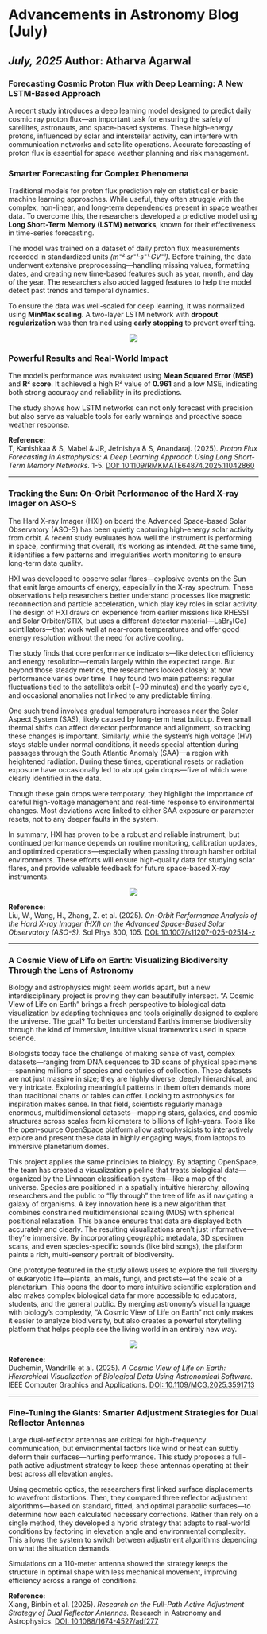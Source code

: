 # Advancements in Astronomy Blog (July)

*July, 2025* 
**Author: Atharva Agarwal**
---

### Forecasting Cosmic Proton Flux with Deep Learning: A New LSTM-Based Approach  

A recent study introduces a deep learning model designed to predict daily cosmic ray proton flux—an important task for ensuring the safety of satellites, astronauts, and space-based systems. These high-energy protons, influenced by solar and interstellar activity, can interfere with communication networks and satellite operations. Accurate forecasting of proton flux is essential for space weather planning and risk management.  

### Smarter Forecasting for Complex Phenomena  
Traditional models for proton flux prediction rely on statistical or basic machine learning approaches. While useful, they often struggle with the complex, non-linear, and long-term dependencies present in space weather data. To overcome this, the researchers developed a predictive model using **Long Short-Term Memory (LSTM) networks**, known for their effectiveness in time-series forecasting.  

The model was trained on a dataset of daily proton flux measurements recorded in standardized units *(m⁻²·sr⁻¹·s⁻¹·GV⁻¹)*. Before training, the data underwent extensive preprocessing—handling missing values, formatting dates, and creating new time-based features such as year, month, and day of the year. The researchers also added lagged features to help the model detect past trends and temporal dynamics.  

To ensure the data was well-scaled for deep learning, it was normalized using **MinMax scaling**. A two-layer LSTM network with **dropout regularization** was then trained using **early stopping** to prevent overfitting.  


<div style="text-align: center;">
  <img src="https://raw.githubusercontent.com/Team-Dhruva/Blogsphotos/refs/heads/main/Blog6/ch2img1.png">
</div>

### Powerful Results and Real-World Impact  
The model’s performance was evaluated using **Mean Squared Error (MSE)** and **R² score**. It achieved a high R² value of **0.961** and a low MSE, indicating both strong accuracy and reliability in its predictions.  

The study shows how LSTM networks can not only forecast with precision but also serve as valuable tools for early warnings and proactive space weather response.  

**Reference:**  
T, Kanishkaa & S, Mabel & JR, Jefnishya & S, Anandaraj. (2025). *Proton Flux Forecasting in Astrophysics: A Deep Learning Approach Using Long Short-Term Memory Networks.* 1-5. [DOI: 10.1109/RMKMATE64874.2025.11042860](https://doi.org/10.1109/RMKMATE64874.2025.11042860)  

---

### Tracking the Sun: On-Orbit Performance of the Hard X-ray Imager on ASO-S  

The Hard X-ray Imager (HXI) on board the Advanced Space-based Solar Observatory (ASO-S) has been quietly capturing high-energy solar activity from orbit. A recent study evaluates how well the instrument is performing in space, confirming that overall, it’s working as intended. At the same time, it identifies a few patterns and irregularities worth monitoring to ensure long-term data quality.  

HXI was developed to observe solar flares—explosive events on the Sun that emit large amounts of energy, especially in the X-ray spectrum. These observations help researchers better understand processes like magnetic reconnection and particle acceleration, which play key roles in solar activity. The design of HXI draws on experience from earlier missions like RHESSI and Solar Orbiter/STIX, but uses a different detector material—LaBr₃(Ce) scintillators—that work well at near-room temperatures and offer good energy resolution without the need for active cooling.  

The study finds that core performance indicators—like detection efficiency and energy resolution—remain largely within the expected range. But beyond those steady metrics, the researchers looked closely at how performance varies over time. They found two main patterns: regular fluctuations tied to the satellite’s orbit (~99 minutes) and the yearly cycle, and occasional anomalies not linked to any predictable timing.  

One such trend involves gradual temperature increases near the Solar Aspect System (SAS), likely caused by long-term heat buildup. Even small thermal shifts can affect detector performance and alignment, so tracking these changes is important. Similarly, while the system’s high voltage (HV) stays stable under normal conditions, it needs special attention during passages through the South Atlantic Anomaly (SAA)—a region with heightened radiation. During these times, operational resets or radiation exposure have occasionally led to abrupt gain drops—five of which were clearly identified in the data.  

Though these gain drops were temporary, they highlight the importance of careful high-voltage management and real-time response to environmental changes. Most deviations were linked to either SAA exposure or parameter resets, not to any deeper faults in the system.  

In summary, HXI has proven to be a robust and reliable instrument, but continued performance depends on routine monitoring, calibration updates, and optimized operations—especially when passing through harsher orbital environments. These efforts will ensure high-quality data for studying solar flares, and provide valuable feedback for future space-based X-ray instruments.  

<div style="text-align: center;">
  <img src="https://raw.githubusercontent.com/Team-Dhruva/Blogsphotos/refs/heads/main/Blog6/ch2img2.png">
</div>

**Reference:**  
Liu, W., Wang, H., Zhang, Z. et al. (2025). *On-Orbit Performance Analysis of the Hard X-ray Imager (HXI) on the Advanced Space-Based Solar Observatory (ASO-S).* Sol Phys 300, 105. [DOI: 10.1007/s11207-025-02514-z](https://doi.org/10.1007/s11207-025-02514-z)  

---

### A Cosmic View of Life on Earth: Visualizing Biodiversity Through the Lens of Astronomy  

Biology and astrophysics might seem worlds apart, but a new interdisciplinary project is proving they can beautifully intersect. “A Cosmic View of Life on Earth” brings a fresh perspective to biological data visualization by adapting techniques and tools originally designed to explore the universe. The goal? To better understand Earth’s immense biodiversity through the kind of immersive, intuitive visual frameworks used in space science.  

Biologists today face the challenge of making sense of vast, complex datasets—ranging from DNA sequences to 3D scans of physical specimens—spanning millions of species and centuries of collection. These datasets are not just massive in size; they are highly diverse, deeply hierarchical, and very intricate. Exploring meaningful patterns in them often demands more than traditional charts or tables can offer. Looking to astrophysics for inspiration makes sense. In that field, scientists regularly manage enormous, multidimensional datasets—mapping stars, galaxies, and cosmic structures across scales from kilometers to billions of light-years. Tools like the open-source OpenSpace platform allow astrophysicists to interactively explore and present these data in highly engaging ways, from laptops to immersive planetarium domes.  

This project applies the same principles to biology. By adapting OpenSpace, the team has created a visualization pipeline that treats biological data—organized by the Linnaean classification system—like a map of the universe. Species are positioned in a spatially intuitive hierarchy, allowing researchers and the public to “fly through” the tree of life as if navigating a galaxy of organisms. A key innovation here is a new algorithm that combines constrained multidimensional scaling (MDS) with spherical positional relaxation. This balance ensures that data are displayed both accurately and clearly. The resulting visualizations aren’t just informative—they’re immersive. By incorporating geographic metadata, 3D specimen scans, and even species-specific sounds (like bird songs), the platform paints a rich, multi-sensory portrait of biodiversity.  

One prototype featured in the study allows users to explore the full diversity of eukaryotic life—plants, animals, fungi, and protists—at the scale of a planetarium. This opens the door to more intuitive scientific exploration and also makes complex biological data far more accessible to educators, students, and the general public. By merging astronomy’s visual language with biology’s complexity, “A Cosmic View of Life on Earth” not only makes it easier to analyze biodiversity, but also creates a powerful storytelling platform that helps people see the living world in an entirely new way.  


<div style="text-align: center;">
  <img src="https://raw.githubusercontent.com/Team-Dhruva/Blogsphotos/refs/heads/main/Blog6/ch2img3.png">
</div>

**Reference:**  
Duchemin, Wandrille et al. (2025). *A Cosmic View of Life on Earth: Hierarchical Visualization of Biological Data Using Astronomical Software.* IEEE Computer Graphics and Applications. [DOI: 10.1109/MCG.2025.3591713](https://doi.org/10.1109/MCG.2025.3591713)  

---

### Fine-Tuning the Giants: Smarter Adjustment Strategies for Dual Reflector Antennas  

Large dual-reflector antennas are critical for high-frequency communication, but environmental factors like wind or heat can subtly deform their surfaces—hurting performance. This study proposes a full-path active adjustment strategy to keep these antennas operating at their best across all elevation angles.  

Using geometric optics, the researchers first linked surface displacements to wavefront distortions. Then, they compared three reflector adjustment algorithms—based on standard, fitted, and optimal parabolic surfaces—to determine how each calculated necessary corrections. Rather than rely on a single method, they developed a hybrid strategy that adapts to real-world conditions by factoring in elevation angle and environmental complexity. This allows the system to switch between adjustment algorithms depending on what the situation demands.  

Simulations on a 110-meter antenna showed the strategy keeps the structure in optimal shape with less mechanical movement, improving efficiency across a range of conditions.  
  

**Reference:**  
Xiang, Binbin et al. (2025). *Research on the Full-Path Active Adjustment Strategy of Dual Reflector Antennas.* Research in Astronomy and Astrophysics. [DOI: 10.1088/1674-4527/adf277](https://doi.org/10.1088/1674-4527/adf277)  


